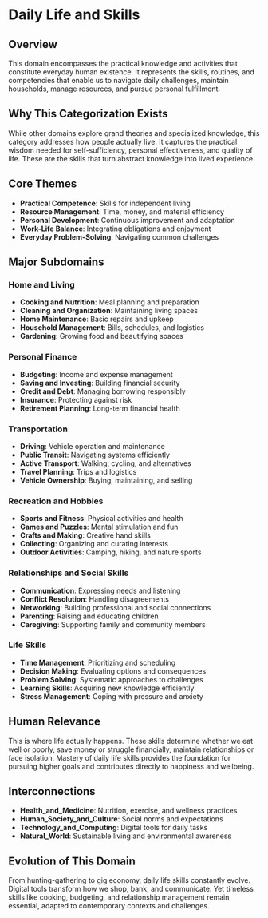 # Daily Life and Skills

## Overview
This domain encompasses the practical knowledge and activities that constitute everyday human existence. It represents the skills, routines, and competencies that enable us to navigate daily challenges, maintain households, manage resources, and pursue personal fulfillment.

## Why This Categorization Exists
While other domains explore grand theories and specialized knowledge, this category addresses how people actually live. It captures the practical wisdom needed for self-sufficiency, personal effectiveness, and quality of life. These are the skills that turn abstract knowledge into lived experience.

## Core Themes
- **Practical Competence**: Skills for independent living
- **Resource Management**: Time, money, and material efficiency
- **Personal Development**: Continuous improvement and adaptation
- **Work-Life Balance**: Integrating obligations and enjoyment
- **Everyday Problem-Solving**: Navigating common challenges

## Major Subdomains

### Home and Living
- **Cooking and Nutrition**: Meal planning and preparation
- **Cleaning and Organization**: Maintaining living spaces
- **Home Maintenance**: Basic repairs and upkeep
- **Household Management**: Bills, schedules, and logistics
- **Gardening**: Growing food and beautifying spaces

### Personal Finance
- **Budgeting**: Income and expense management
- **Saving and Investing**: Building financial security
- **Credit and Debt**: Managing borrowing responsibly
- **Insurance**: Protecting against risk
- **Retirement Planning**: Long-term financial health

### Transportation
- **Driving**: Vehicle operation and maintenance
- **Public Transit**: Navigating systems efficiently
- **Active Transport**: Walking, cycling, and alternatives
- **Travel Planning**: Trips and logistics
- **Vehicle Ownership**: Buying, maintaining, and selling

### Recreation and Hobbies
- **Sports and Fitness**: Physical activities and health
- **Games and Puzzles**: Mental stimulation and fun
- **Crafts and Making**: Creative hand skills
- **Collecting**: Organizing and curating interests
- **Outdoor Activities**: Camping, hiking, and nature sports

### Relationships and Social Skills
- **Communication**: Expressing needs and listening
- **Conflict Resolution**: Handling disagreements
- **Networking**: Building professional and social connections
- **Parenting**: Raising and educating children
- **Caregiving**: Supporting family and community members

### Life Skills
- **Time Management**: Prioritizing and scheduling
- **Decision Making**: Evaluating options and consequences
- **Problem Solving**: Systematic approaches to challenges
- **Learning Skills**: Acquiring new knowledge efficiently
- **Stress Management**: Coping with pressure and anxiety

## Human Relevance
This is where life actually happens. These skills determine whether we eat well or poorly, save money or struggle financially, maintain relationships or face isolation. Mastery of daily life skills provides the foundation for pursuing higher goals and contributes directly to happiness and wellbeing.

## Interconnections
- **Health_and_Medicine**: Nutrition, exercise, and wellness practices
- **Human_Society_and_Culture**: Social norms and expectations
- **Technology_and_Computing**: Digital tools for daily tasks
- **Natural_World**: Sustainable living and environmental awareness

## Evolution of This Domain
From hunting-gathering to gig economy, daily life skills constantly evolve. Digital tools transform how we shop, bank, and communicate. Yet timeless skills like cooking, budgeting, and relationship management remain essential, adapted to contemporary contexts and challenges.
